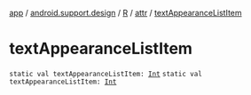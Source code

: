[app](../../../index.md) / [android.support.design](../../index.md) / [R](../index.md) / [attr](index.md) / [textAppearanceListItem](./text-appearance-list-item.md)

# textAppearanceListItem

`static val textAppearanceListItem: `[`Int`](https://kotlinlang.org/api/latest/jvm/stdlib/kotlin/-int/index.html)
`static val textAppearanceListItem: `[`Int`](https://kotlinlang.org/api/latest/jvm/stdlib/kotlin/-int/index.html)